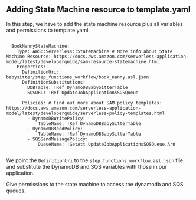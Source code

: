 
## Adding State Machine resource to template.yaml

In this step, we have to add the state machine resource plus all variables and permissions to template.yaml.

```

  BookNannyStateMachine:
    Type: AWS::Serverless::StateMachine # More info about State Machine Resource: https://docs.aws.amazon.com/serverless-application-model/latest/developerguide/sam-resource-statemachine.html
    Properties:
      DefinitionUri: babysitter/step_functions_workflow/book_nanny.asl.json
      DefinitionSubstitutions:
        DDBTable: !Ref DynamoDBBabySitterTable
        SQSURL: !Ref UpdateJobApplicationsSQSQueue

      Policies: # Find out more about SAM policy templates: https://docs.aws.amazon.com/serverless-application-model/latest/developerguide/serverless-policy-templates.html
        - DynamoDBWritePolicy:
            TableName: !Ref DynamoDBBabySitterTable
        - DynamoDBReadPolicy:
            TableName: !Ref DynamoDBBabySitterTable
        - SQSSendMessagePolicy:
            QueueName: !GetAtt UpdateJobApplicationsSQSQueue.Arn


```

We point the `DefinitionUri` to the `step_functions_workflow.asl.json` file.
 and substitute the DynamoDB and SQS variables with those in our application. 

Give permissions to the state machine to access the dynamodb and SQS queues.
